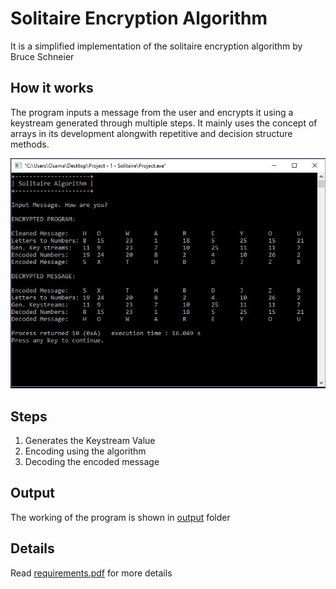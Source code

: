 # Solitaire Encryption Algorithm

It is a simplified implementation of the solitaire encryption algorithm by Bruce Schneier

## How it works

The program inputs a message from the user and encrypts it using a keystream generated through multiple steps. It mainly uses the concept of arrays in its development alongwith repetitive and decision structure methods.

![output](/output/SNAPSHOT2.JPG)
<br/>
## Steps
  1) Generates the Keystream Value
  2) Encoding using the algorithm
  3) Decoding the encoded message

## Output
  The working of the program is shown in [output](/output) folder
  
## Details
  Read [requirements.pdf](/requirements.pdf) for more details
